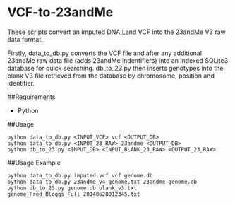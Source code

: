# VCF-to-23andMe
These scripts convert an imputed DNA.Land VCF into the 23andMe V3 raw data format.

Firstly, data_to_db.py converts the VCF file and after any additional 23andMe raw data file (adds 23andMe indentifiers) into an indexed SQLite3 database for quick searching. db_to_23.py then inserts genotypes into the blank V3 file retrieved from the database by chromosome, position and identifier.

##Requirements
* Python

##Usage
```
python data_to_db.py <INPUT_VCF> vcf <OUTPUT_DB>
python data_to_db.py <INPUT_23_RAW> 23andme <OUTPUT_DB>
python db_to_23.py <INPUT_DB> <INPUT_BLANK_23_RAW> <OUTPUT_23_RAW>
```

##Usage Example
```
python data_to_db.py imputed.vcf vcf genome.db
python data_to_db.py 23andme_v4_genome.txt 23andme genome.db
python db_to_23.py genome.db blank_v3.txt genome_Fred_Bloggs_Full_20140628012345.txt
```
